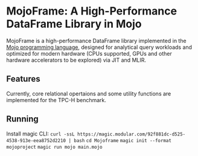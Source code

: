 # MojoFrame: A High-Performance DataFrame Library in Mojo

MojoFrame is a high-performance DataFrame library implemented in the [Mojo programming language](https://www.modular.com/mojo), designed for analytical query workloads and optimized for modern hardware (CPUs supported, GPUs and other hardware accelerators to be explored) via JIT and MLIR.

## Features

Currently, core relational opertaions and some utility functions are implemented for the TPC-H benchmark.

## Running

Install magic CLI: `curl -ssL https://magic.modular.com/92f881dc-d525-4538-913e-eea8752d2210 | bash`
`cd Mojoframe`
`magic init --format mojoproject`
`magic run mojo main.mojo`